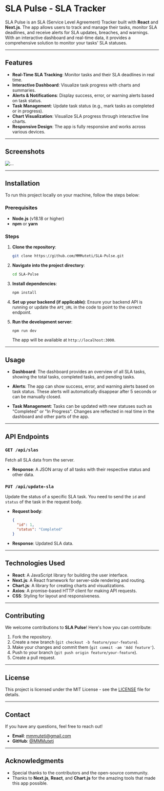 # SLA Pulse - SLA Tracker

SLA Pulse is an SLA (Service Level Agreement) Tracker built with **React** and **Next.js**. The app allows users to track and manage their tasks, monitor SLA deadlines, and receive alerts for SLA updates, breaches, and warnings. With an interactive dashboard and real-time data, it provides a comprehensive solution to monitor your tasks' SLA statuses.

---

## Features

- **Real-Time SLA Tracking**: Monitor tasks and their SLA deadlines in real time.
- **Interactive Dashboard**: Visualize task progress with charts and summaries.
- **Alerts & Notifications**: Display success, error, or warning alerts based on task status.
- **Task Management**: Update task status (e.g., mark tasks as completed or in progress).
- **Chart Visualization**: Visualize SLA progress through interactive line charts.
- **Responsive Design**: The app is fully responsive and works across various devices.

---

## Screenshots

![...](...)

---

## Installation

To run this project locally on your machine, follow the steps below:

### Prerequisites

- **Node.js** (v18.18 or higher) 
- **npm** or **yarn**

### Steps

1. **Clone the repository**:

   ```bash
   git clone https://github.com/MMMuteti/SLA-Pulse.git
   ```

2. **Navigate into the project directory**:

   ```bash
   cd SLA-Pulse
   ```

3. **Install dependencies**:

   ```bash
   npm install
   ```

4. **Set up your backend (if applicable)**: Ensure your backend API is running or update the `API_URL` in the code to point to the correct endpoint.

5. **Run the development server**:

   ```bash
   npm run dev
   ```

   The app will be available at `http://localhost:3000`.

---

## Usage

- **Dashboard**: The dashboard provides an overview of all SLA tasks, showing the total tasks, completed tasks, and pending tasks.
  
- **Alerts**: The app can show success, error, and warning alerts based on task status. These alerts will automatically disappear after 5 seconds or can be manually closed.

- **Task Management**: Tasks can be updated with new statuses such as "Completed" or "In Progress". Changes are reflected in real time in the dashboard and other parts of the app.

---

## API Endpoints

### `GET /api/slas`
Fetch all SLA data from the server.

- **Response**: A JSON array of all tasks with their respective status and other data.

### `PUT /api/update-sla`
Update the status of a specific SLA task. You need to send the `id` and `status` of the task in the request body.

- **Request body**:
  ```json
  {
    "id": 1,
    "status": "Completed"
  }
  ```

- **Response**: Updated SLA data.

---

## Technologies Used

- **React**: A JavaScript library for building the user interface.
- **Next.js**: A React framework for server-side rendering and routing.
- **Chart.js**: A library for creating charts and visualizations.
- **Axios**: A promise-based HTTP client for making API requests.
- **CSS**: Styling for layout and responsiveness.

---

## Contributing

We welcome contributions to **SLA Pulse**! Here's how you can contribute:

1. Fork the repository.
2. Create a new branch (`git checkout -b feature/your-feature`).
3. Make your changes and commit them (`git commit -am 'Add feature'`).
4. Push to your branch (`git push origin feature/your-feature`).
5. Create a pull request.

---

## License

This project is licensed under the MIT License - see the [LICENSE](LICENSE) file for details.

---

## Contact

If you have any questions, feel free to reach out!

- **Email**: mmmuteti@gmail.com
- **GitHub**: [@MMMuteti](https://github.com/MMMuteti)

---

## Acknowledgments

- Special thanks to the contributors and the open-source community.
- Thanks to **Next.js**, **React**, and **Chart.js** for the amazing tools that made this app possible.

```
